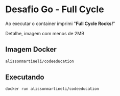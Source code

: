 # Desafio Go - Full Cycle

Ao executar o container imprimi "**Full Cycle Rocks!**"

Detalhe, imagem com menos de 2MB

## Imagem Docker

```sh
alissonmartineli/codeeducation
```

## Executando

```sh
docker run alissonmartineli/codeeducation
```
